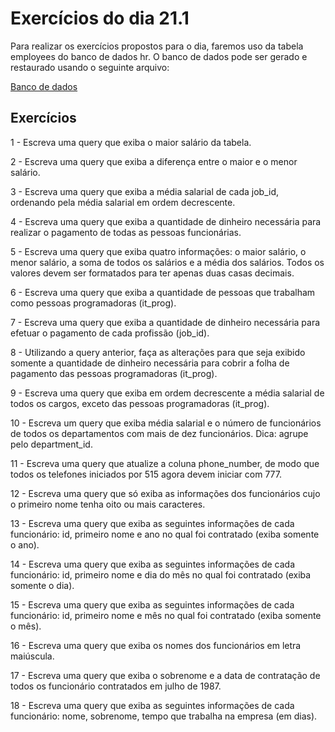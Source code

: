 # Exercícios do dia 21.1

Para realizar os exercícios propostos para o dia, faremos uso da tabela employees do banco de dados hr. O banco de dados pode ser gerado e restaurado usando o seguinte arquivo: <br />

[Banco de dados](/exercicio21.1.sql)

## Exercícios

1 -  Escreva uma query que exiba o maior salário da tabela.<br />

2 -  Escreva uma query que exiba a diferença entre o maior e o menor salário.<br />
  
3 - Escreva uma query que exiba a média salarial de cada job_id, ordenando pela média salarial em ordem decrescente.<br />

4 - Escreva uma query que exiba a quantidade de dinheiro necessária para realizar o pagamento de todas as pessoas funcionárias. <br />

5 - Escreva uma query que exiba quatro informações: o maior salário, o menor salário, a soma de todos os salários e a média dos salários. Todos os valores devem ser formatados para ter apenas duas casas decimais. <br />

6 - Escreva uma query que exiba a quantidade de pessoas que trabalham como pessoas programadoras (it_prog). <br />

7 -  Escreva uma query que exiba a quantidade de dinheiro necessária para efetuar o pagamento de cada profissão (job_id).<br />

8 - Utilizando a query anterior, faça as alterações para que seja exibido somente a quantidade de dinheiro necessária para cobrir a folha de pagamento das pessoas programadoras (it_prog).<br />

9 - Escreva uma query que exiba em ordem decrescente a média salarial de todos os cargos, exceto das pessoas programadoras (it_prog).<br />

10 - Escreva um query que exiba média salarial e o número de funcionários de todos os departamentos com mais de dez funcionários. Dica: agrupe pelo department_id.<br />

11 - Escreva uma query que atualize a coluna phone_number, de modo que todos os telefones iniciados por 515 agora devem iniciar com 777.<br />

12 - Escreva uma query que só exiba as informações dos funcionários cujo o primeiro nome tenha oito ou mais caracteres.<br />

13 - Escreva uma query que exiba as seguintes informações de cada funcionário: id, primeiro nome e ano no qual foi contratado (exiba somente o ano).<br />

14 - Escreva uma query que exiba as seguintes informações de cada funcionário: id, primeiro nome e dia do mês no qual foi contratado (exiba somente o dia).<br />

15 - Escreva uma query que exiba as seguintes informações de cada funcionário: id, primeiro nome e mês no qual foi contratado (exiba somente o mês).<br />

16 - Escreva uma query que exiba os nomes dos funcionários em letra maiúscula.<br />

17 - Escreva uma query que exiba o sobrenome e a data de contratação de todos os funcionário contratados em julho de 1987.<br />

18 - Escreva uma query que exiba as seguintes informações de cada funcionário: nome, sobrenome, tempo que trabalha na empresa (em dias).<br />
